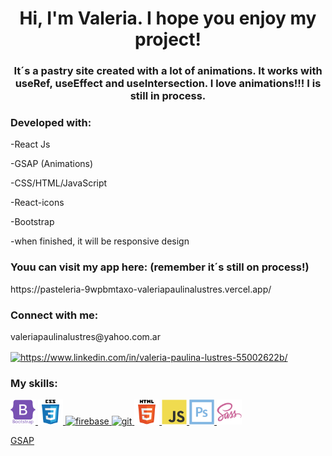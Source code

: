 <h1 align="center">Hi, I'm Valeria. I hope you enjoy my project!</h1>
<h3 align="center">It´s a pastry site created with a lot of animations. It works with useRef, useEffect and useIntersection. I love animations!!! I is still in process.</h3>

<h3 align="left">Developed with:</h3>

-React Js

-GSAP (Animations)

-CSS/HTML/JavaScript

-React-icons

-Bootstrap

-when finished, it will be responsive design


<h3 align="left">Youu can visit my app here: (remember it´s still on process!)</h3>
https://pasteleria-9wpbmtaxo-valeriapaulinalustres.vercel.app/

<h3 align="left">Connect with me:</h3>
<p>valeriapaulinalustres@yahoo.com.ar</p>
<p align="left">
<a href="https://www.linkedin.com/in/valeria-paulina-lustres/" target="blank"><img align="center" src="https://raw.githubusercontent.com/rahuldkjain/github-profile-readme-generator/master/src/images/icons/Social/linked-in-alt.svg" alt="https://www.linkedin.com/in/valeria-paulina-lustres-55002622b/" height="30" width="40" /></a>
</p>

<h3 align="left">My skills:</h3>
<p align="left"> <a href="https://getbootstrap.com" target="_blank" rel="noreferrer"> <img src="https://raw.githubusercontent.com/devicons/devicon/master/icons/bootstrap/bootstrap-plain-wordmark.svg" alt="bootstrap" width="40" height="40"/> </a> <a href="https://www.w3schools.com/css/" target="_blank" rel="noreferrer"> <img src="https://raw.githubusercontent.com/devicons/devicon/master/icons/css3/css3-original-wordmark.svg" alt="css3" width="40" height="40"/> </a> <a href="https://firebase.google.com/" target="_blank" rel="noreferrer"> <img src="https://www.vectorlogo.zone/logos/firebase/firebase-icon.svg" alt="firebase" width="40" height="40"/> </a> <a href="https://git-scm.com/" target="_blank" rel="noreferrer"> <img src="https://www.vectorlogo.zone/logos/git-scm/git-scm-icon.svg" alt="git" width="40" height="40"/> </a> <a href="https://www.w3.org/html/" target="_blank" rel="noreferrer"> <img src="https://raw.githubusercontent.com/devicons/devicon/master/icons/html5/html5-original-wordmark.svg" alt="html5" width="40" height="40"/> </a> <a href="https://developer.mozilla.org/en-US/docs/Web/JavaScript" target="_blank" rel="noreferrer"> <img src="https://raw.githubusercontent.com/devicons/devicon/master/icons/javascript/javascript-original.svg" alt="javascript" width="40" height="40"/> </a> <a href="https://www.photoshop.com/en" target="_blank" rel="noreferrer"> <img src="https://raw.githubusercontent.com/devicons/devicon/master/icons/photoshop/photoshop-line.svg" alt="photoshop" width="40" height="40"/> </a> <a href="https://sass-lang.com" target="_blank" rel="noreferrer"> <img src="https://raw.githubusercontent.com/devicons/devicon/master/icons/sass/sass-original.svg" alt="sass" width="40" height="40"/> </a> </p>
<a href="https://greensock.com/" target="_blank" rel="noreferrer">GSAP</a>
